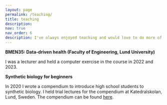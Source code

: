 ```yaml
---
layout: page
permalink: /teaching/
title: teaching
description: 
nav: true
nav_order: 6
description: I've always enjoyed teaching and would love to do more of it in the future.
---
```


**BMEN35: Data-driven health (Faculty of Engineering, Lund University)**

I was a lecturer and held a computer exercise in the course in 2022 and 2023. 

**Synthetic biology for beginners**

In 2020 I wrote a compendium to introduce high school students to synthetic biology. I held trial lectures for the compendium at Katedralskolan, Lund, Sweden. The compendium can be found <a href="../assets/pdf/sb_for_beginners.pdf">here</a>.


